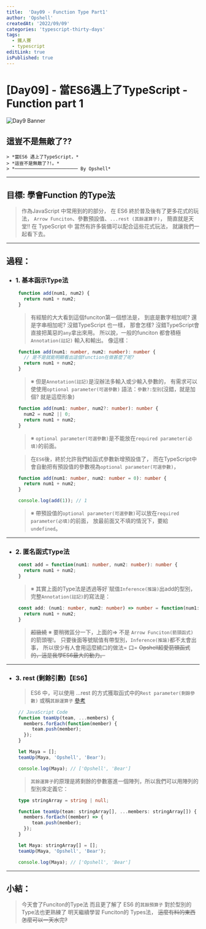 ```yaml
---
title:  'Day09 - Function Type Part1'
author: 'Opshell'
createdAt: '2022/09/09'
categories: 'typescript-thirty-days'
tags:
  - 鐵人賽
  - typescript
editLink: true
isPublished: true
---
```


# [Day09] - 當ES6遇上了TypeScript - Function part 1
![Day9 Banner](https://ithelp.ithome.com.tw/upload/images/20220909/20109918lFRthVWEA1.jpg)

## 這豈不是無敵了??
	> *當ES6 遇上了TypeScript，*
	> *這豈不是無敵了?!。*
	> *─────────────────────── By Opshell*

---
## 目標: 學會Function 的Type法
   > 作為JavaScript 中常用到的的部分，
   > 在 ES6 終於普及後有了更多花式的玩法，
   > `Arrow Funciton`、參數預設值、`...rest (其餘運算子)`，
   > 簡直就是天堂!!
   > 在 TypeScript 中 當然有許多裝備可以配合這些花式玩法，
   > 就讓我們一起看下去。

---
## 過程：
- ### 1. 基本函示Type法
   ```javascript
    function add(num1, num2) {
      return num1 + num2;
    }
   ```
   > 有經驗的大大看到這個funciton第一個想法是，
   > 到底是數字相加呢? 還是字串相加呢?
   > 沒錯TypeScript 也一樣，
   > 那會怎樣? 沒錯TypeScript會直接把萬惡的`any`拿出來用。
   > 所以說，一般的funciton 都會積極`Annotation(註記)` 輸入和輸出。
   > 像這樣：

   ```typescript
    function add(num1: number, num2: number): number {
      // 是不是就能明顯看出這個function在做甚麼了呢?
      return num1 + num2;
    }
   ```
   > ※ 但是`Annotation(註記)`是沒辦法多輸入或少輸入參數的，
   >    有需求可以使使用`optional parameter(可選參數)`
   >    語法：`參數?:型別`(沒錯，就是加個? 就是這麼形象)
   ```typescript
    function add(num1: number, num2?: number): number {
      num2 = num2 || 0;
      return num1 + num2;
    }
   ```
   > ※ `optional parameter(可選參數)`是不能放在`required parameter(必填)`的前面。

   > 在`ES6`後，終於允許我們給函式參數新增預設值了，
   > 而在TypeScript中會自動把有預設值的參數視為`optional parameter(可選參數)`，
   ```typescript
    function add(num1: number, num2: number = 0): number {
      return num1 + num2;
    }

    console.log(add(1)); // 1
   ```
   > ※ 帶預設值的`optional parameter(可選參數)`可以放在`required parameter(必填)`的前面，
   >    放最前面又不填的情況下，要給 `undefined`。

---
- ### 2. 匿名函式Type法
   ```typescript
    const add = function(num1: number, num2: number): number {
      return num1 + num2;
    }
   ```
   > ※ 其實上面的Type法是透過等好ˋ賦值`Inference(推論)`出add的型別，
   >    完整`Annotation(註記)`的寫法是：
   ```typescript
    const add: (num1: number, num2: number) => number = function(num1: number, num2: number): number {
      return num1 + num2;
    }
   ```
   > ~~超級繞~~
   > ※ 要稍微區分一下，上面的=> 不是 `Arrow Funciton(箭頭函式)` 的箭頭喔!。
   >    只要後面等號賦值有帶型別，`Inference(推論)`都不太會出事，
   >    所以很少有人會用這麼繞口的做法= 口=
   > ~~Opshell超愛箭頭函式的，這是我學ES6最大的動力。~~

---
- ### 3. rest (剩餘引數)【ES6】
   > ES6 中，可以使用 ...rest 的方式獲取函式中的`Rest parameter(剩餘參數)`
   > 或稱`其餘運算子` [參考](https://ithelp.ithome.com.tw/articles/10214394)
   ```javascript
    // JavaScript Code
    function teamUp(team, ...members) {
      members.forEach(function(member) {
         team.push(member);
      });
    }

    let Maya = [];
    teamUp(Maya, 'Opshell', 'Bear');

    console.log(Maya); // ['Opshell', 'Bear']
   ```
   > `其餘運算子`的原理是將剩餘的參數塞進一個陣列，所以我們可以用陣列的型別來定義它：
   ```typescript
    type stringArray = string | null;

    function teamUp(team: stringArray[], ...members: stringArray[]) {
      members.forEach((member) => {
         team.push(member);
      });
    }

    let Maya: stringArray[] = [];
    teamUp(Maya, 'Opshell', 'Bear');

    console.log(Maya); // ['Opshell', 'Bear']
   ```

---
## 小結：
   > 今天會了Funciton的Type法
   > 而且更了解了 ES6 的`其餘預算子`
   > 對於型別的Type法也更熟練了
   > 明天繼續學習 Funciton的 Types法，
   > ~~這麼有料的東西怎麼可以一天水完?~~
